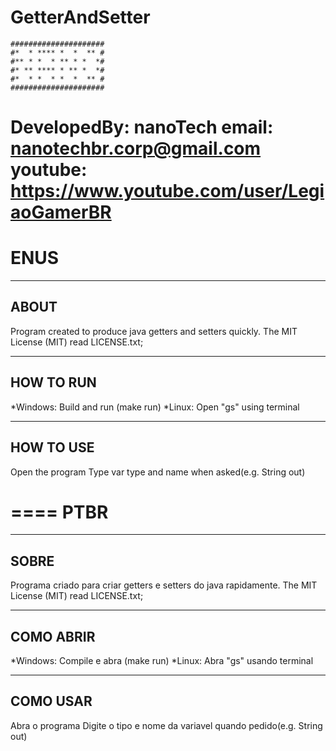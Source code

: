 # GetterAndSetter
```
#####################
#*  * **** *  *  ** #
#** * *  * ** * *  *#
#* ** **** * ** *  *#
#*  * *  * *  *  ** #
#####################
```
DevelopedBy: nanoTech
email: nanotechbr.corp@gmail.com
youtube: https://www.youtube.com/user/LegiaoGamerBR
====
ENUS
====
-------------------------------------------------------
ABOUT
-------------------------------------------------------
Program created to produce java getters and setters quickly.
The MIT License (MIT) read LICENSE.txt;	


-------------------------------------------------------
HOW TO RUN
-------------------------------------------------------
*Windows: Build and run (make run)
*Linux: Open "gs" using terminal

-------------------------------------------------------
HOW TO USE
-------------------------------------------------------
Open the program
Type var type and name when asked(e.g. String out)

====
PTBR
====
-------------------------------------------------------
SOBRE
-------------------------------------------------------
Programa criado para criar getters e setters do java rapidamente.
The MIT License (MIT) read LICENSE.txt;	


-------------------------------------------------------
COMO ABRIR
-------------------------------------------------------
*Windows: Compile e abra (make run)
*Linux: Abra "gs" usando terminal

-------------------------------------------------------
COMO USAR
-------------------------------------------------------
Abra o programa
Digite o tipo e nome da variavel quando pedido(e.g. String out)
